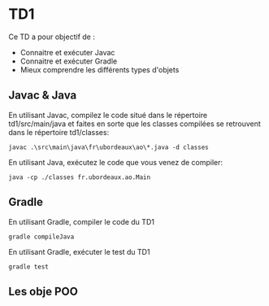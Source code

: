 # TD1
Ce TD a pour objectif de :
* Connaitre et exécuter Javac
* Connaitre et exécuter Gradle
* Mieux comprendre les différents types d'objets

## Javac & Java
En utilisant Javac, compilez le code situé dans le répertoire td1/src/main/java et faites en sorte que les classes compilées se retrouvent dans le répertoire td1/classes:

    javac .\src\main\java\fr\ubordeaux\ao\*.java -d classes

En utilisant Java, exécutez le code que vous venez de compiler:
    
    java -cp ./classes fr.ubordeaux.ao.Main


## Gradle
En utilisant Gradle, compiler le code du TD1

    gradle compileJava

En utilisant Gradle, exécuter le test du TD1

    gradle test

## Les obje POO